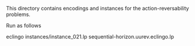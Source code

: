 This directory contains encodings and instances for the action-reversability problems.

Run as follows

eclingo instances/instance_021.lp sequential-horizon.uurev.eclingo.lp
